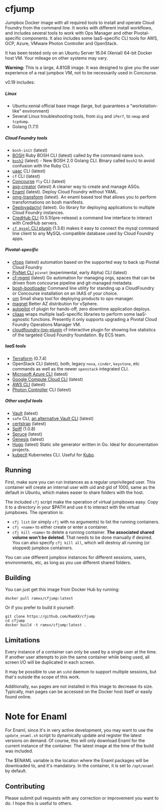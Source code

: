 # cfjump
Jumpbox Docker image with all required tools to install and operate Cloud Foundry from the command line. It works with different install workflows, and includes several tools to work with Ops Manager and other Pivotal-specific components. It also includes some IaaS-specific CLI tools for AWS, GCP, Azure, VMware Photon Controller and OpenStack.

It has been tested only on an Ubuntu Server 16.04 (Xenial) 64-bit Docker host VM. Your mileage on other systems may vary.

**Warning:** This is a large, 4.81GB image. It was designed to give you the user experience of a real jumpbox VM, not to be necessarily used in Concourse.

v0.19 includes:

##### Linux
- Ubuntu:xenial official base image (large, but guarantees a "workstation-like" environment)
- Several Linux troubleshooting tools, from `dig` and `iPerf`, to `nmap` and `tcpdump`.
- Golang (1.7.1)

##### Cloud Foundry tools
- `bosh-init` (latest)
- [BOSH](http://bosh.io/) Ruby BOSH CLI (latest) called by the command name `bosh`.
- [`bosh2`](https://github.com/cloudfoundry/bosh-cli) (latest) - New BOSH 2.0 Golang CLI. Binary called `bosh2` to avoid confusion with the Ruby CLI.
- [uaac](https://docs.cloudfoundry.org/adminguide/uaa-user-management.html) CLI (latest)
- `cf` CLI (latest)
- [Concourse](http://concourse.ci/) `fly` CLI (latest)
- [asg-creator](https://github.com/cloudfoundry-incubator/asg-creator) (latest) A cleaner way to create and manage ASGs.
- [Enaml](https://github.com/enaml-ops/omg-cli) (latest). Deploy Cloud Foundry without YAML.
- [omg-transform](https://github.com/enaml-ops/omg-transform) (latest). An enaml based tool that allows you to perform transformations on bosh manifests.
- [Deployadactyl](https://github.com/compozed/deployadactyl) (latest). Go library for deploying applications to multiple Cloud Foundry instances.
- [CredHub CLI](https://github.com/cloudfoundry-incubator/credhub-cli) (0.5.1)(pre-release) a command line interface to interact with CredHub servers.
- [`cf mysql` CLI plugin](https://github.com/andreasf/cf-mysql-plugin) (1.3.6) makes it easy to connect the mysql command line client to any MySQL-compatible database used by Cloud Foundry apps.

##### Pivotal-specific
- [cfops](https://github.com/pivotalservices/cfops) (latest) automation based on the supported way to back up Pivotal Cloud Foundry
- [PivNet CLI](https://github.com/pivotal-cf/go-pivnet) `pivnet` (experimental, early Alpha) CLI (latest)
- [cf-mgmt](https://github.com/pivotalservices/cf-mgmt) (latest) Go automation for managing orgs, spaces that can be driven from concourse pipeline and git-managed metadata.
- [bosh-bootloader](https://github.com/cloudfoundry/bosh-bootloader) Command line utility for standing up a CloudFoundry or Concourse installation on an IAAS of your choice.
- [om](https://github.com/pivotal-cf/om) Small sharp tool for deploying products to ops-manager.
- [magnet](https://github.com/pivotalservices/magnet) Better AZ distribution for vSphere.
- [autopilot](https://github.com/xchapter7x/autopilot) cf plugin for hands-off, zero downtime application deploys.
- [cliaas](https://github.com/pivotal-cf/cliaas) wraps multiple IaaS-specific libraries to perform some IaaS-agnostic functions. Presently it only supports upgrading a Pivotal Cloud Foundry Operations Manager VM.
- [cloudfoundry-top-plugin](https://github.com/ECSTeam/cloudfoundry-top-plugin) cf interactive plugin for showing live statistics of the targeted Cloud Foundry foundation. By ECS team.

##### IaaS tools
- [Terraform](https://www.terraform.io/) (0.7.4)
- OpenStack CLI (latest), both, legacy `nova`, `cinder`, `keystone`, etc commands as well as the newer `openstack` integrated CLI.
- [Microsoft Azure CLI](https://github.com/Azure/azure-xplat-cli) (latest)
- [Google Compute Cloud CLI](https://cloud.google.com/sdk/downloads#linux) (latest)
- [AWS CLI](https://aws.amazon.com/cli/) (latest)
- [Photon Controller](https://github.com/vmware/photon-controller) CLI (latest)

##### Other useful tools
- [Vault](https://www.vaultproject.io/) (latest)
- `safe` CLI, [an alternative Vault CLI](https://github.com/starkandwayne/safe) (latest)
- [certstrap](https://github.com/square/certstrap) (latest)
- [Spiff](https://github.com/cloudfoundry-incubator/spiff) (1.0.8)
- [Spruce](http://spruce.cf/) (latest)
- [Genesis](https://github.com/starkandwayne/genesis) (latest)
- [Hugo](http://gohugo.io/) (latest) Static site generator written in Go. Ideal for documentation projects.
- [kubectl](https://kubernetes.io/docs/user-guide/prereqs/) Kubernetes CLI. Useful for [Kubo](https://pivotal.io/kubo).




## Running
First, make sure you can run instances as a regular unprivileged user. This container will create an internal user with uid and gid of 1000, same as the default in Ubuntu, which makes easier to share folders with the host.

The included `cfj` script make the operation of virtual jumpboxes easy. Copy it to a directory in your $PATH and use it to interact with the virtual jumpboxes. The operation is:

- `cfj list` (or simply `cfj` with no arguments) to list the running containers.
- `cfj <name>` to either create or enter a container.
- `cfj kill <name>` to delete a running container. **The associated shared volume
won't be deleted**. That needs to be done manually if desired. You can also specify `cfj kill all`, which will destroy all running (or stopped) jumpbox containers.

You can use different jumpbox instances for different sessions, users, environments, etc, as long as you use different shared folders.

## Building
You can just get this image from Docker Hub by running:

```
docker pull ramxx/cfjump:latest
```

Or if you prefer to build it yourself:

```
git clone https://github.com/RamXX/cfjump
cd cfjump
docker build -t ramxx/cfjump:latest .
```

## Limitations
Every instance of a container can only be used by a single user at the time. If another user attempts to join the same container while being used, all screen I/O will be duplicated in each screen.

It may be possible to use an `sshd` daemon to support multiple sessions, but that's outside the scope of this work.

Additionally, `man` pages are not installed in this image to decrease its size. Typically, man pages can be accessed on the Docker host itself or easily found online.

# Note for Enaml
For Enaml, since it's in very active development, you may want to use the `update_enaml.sh` script to dynamically update and register the latest versions on demand. Of course, this will only download Enaml for the current instance of the container. The latest image at the time of the build was included.

The $ENAML variable is the location where the Enaml packages will be downloaded to, and it's mandatory. In the container, it is set to `/opt/enaml` by default.

## Contributing
Please submit pull requests with any correction or improvement you want to do. I hope this is useful to others.
